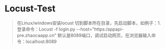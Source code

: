 # Locust-Test
>在Linux/windows安装locust
> 切到脚本所在目录，先启动脚本，如例子：1.登录命令：Locust -f login.py --host="https:/appapi-pre.zhaocaapp.cn"
>默认是8089端口，调试启动网页，在浏览器输入命令：localhost:8089
